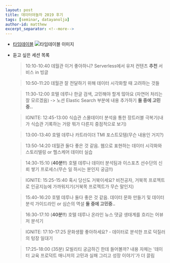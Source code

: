```yaml
---
layout: post
title: 데이터야놀자 2019 후기
tags: [seminar, datayanolja]
author-id: matthew
excerpt_separator: <!--more-->
---
```

<!--more-->
- [타임테이블](https://datayanolja.github.io/program.html)
![타임테이블 이미지](https://cf.festa.io/img/2019-10-5/ee3a3526-b2c0-4d85-b5bb-dc95ad79797d.png)

- 듣고 싶은 세션 목록
  > 10:10-10:40 데월관
  이거 좋아하니? Serverless에서 유저 컨텐츠 **추천** 서비스 in 빙글

  > 10:50-11:20 데월관
  잘 전달하기 위해 데이터 시각화할 때 고려하는 것들

  > 11:30-12:00 호텔 데루나
  한글 검색, 고민해야 할게 많아요 (자연어 처리는 잘 모르겠음) -> 노션 Elastic Search 부분에 내용 추가하기
  **둘 중에 고민중..**

  > IGNITE: 12:45-13:00
  식습관 스몰데이터 분석을 통한 장트러블 극복기(내가 식습관 기록하는 거랑 뭐가 다른지 중점적으로 보기)

  > 13:00-13:40 호텔 데루나
  카트라이더 TMI 포스트모템(무슨 내용인 거지?)

  > 13:50-14:20 데월관
  둘다 좋은 것 같음. 웹으로 표현하는 데이터 시각화와 스토리텔링 or 헬스케어 데이터 실습

  > 14:30-15:10 (**40분!!**) 호텔 데루나
  데이터 분석팀과 이스포츠 선수단의 신뢰 쌓기 프로세스(무슨 일 하시는 분인지 궁금!!)

  > IGNITE: 15:25-15:40
  혹시 당신도 거북이세요? 비전공자, 거북목 프로젝트로 인공지능에 가까워지기(거북목 프로젝트가 무슨 말인지)

  > 15:40-16:20 호텔 데루나
  둘다 좋은 것 같음. 데이터 문화 만들기 및 데이터 분석 가이드라인 or 심슨의 역설
  **둘 중에 고민중..**

  > 16:30-17:10 (**40분!!**) 호텔 데루나
  온라인 뉴스 댓글 생태계를 흐리는 어뷰저 분석기

  > IGNITE: 17:10-17:25
  문화생활 좋아하세요? - 데이터로 분석한 프로 덕질러의 텅장 일대기

  > 17:25-18:00 (35분)
  모빌리티 궁금하긴 한데 들어볼까? 내용 자체는 '데이터 교육 프로덕트 매니저의 고민과 실패 그리고 성장 이야기'가 더 끌림
